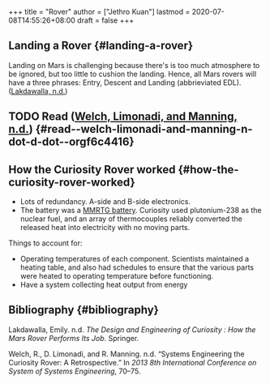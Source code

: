 +++
title = "Rover"
author = ["Jethro Kuan"]
lastmod = 2020-07-08T14:55:26+08:00
draft = false
+++

## Landing a Rover {#landing-a-rover}

Landing on Mars is challenging because there's is too much
atmosphere to be ignored, but too little to cushion the landing.
Hence, all Mars rovers will have a three phrases: Entry, Descent and
Landing (abbrieviated EDL). ([Lakdawalla, n.d.](#orge38a362))

## <span class="org-todo todo TODO">TODO</span> Read ([Welch, Limonadi, and Manning, n.d.](#orgf6c4416)) {#read--welch-limonadi-and-manning-n-dot-d-dot--orgf6c4416}

## How the Curiosity Rover worked {#how-the-curiosity-rover-worked}

- Lots of redundancy. A-side and B-side electronics.
- The battery was a [MMRTG battery](https://en.wikipedia.org/wiki/Multi-mission%5Fradioisotope%5Fthermoelectric%5Fgenerator). Curiosity used plutonium-238 as the
  nuclear fuel, and an array of thermocouples reliably converted the
  released heat into electricity with no moving parts.

Things to account for:

- Operating temperatures of each component. Scientists maintained a
  heating table, and also had schedules to ensure that the various
  parts were heated to operating temperature before functioning.
- Have a system collecting heat output from energy

## Bibliography {#bibliography}

<a id="orge38a362"></a>Lakdawalla, Emily. n.d. _The Design and Engineering of Curiosity : How the Mars Rover Performs Its Job_. Springer.

<a id="orgf6c4416"></a>Welch, R., D. Limonadi, and R. Manning. n.d. “Systems Engineering the Curiosity Rover: A Retrospective.” In _2013 8th International Conference on System of Systems Engineering_, 70–75.
